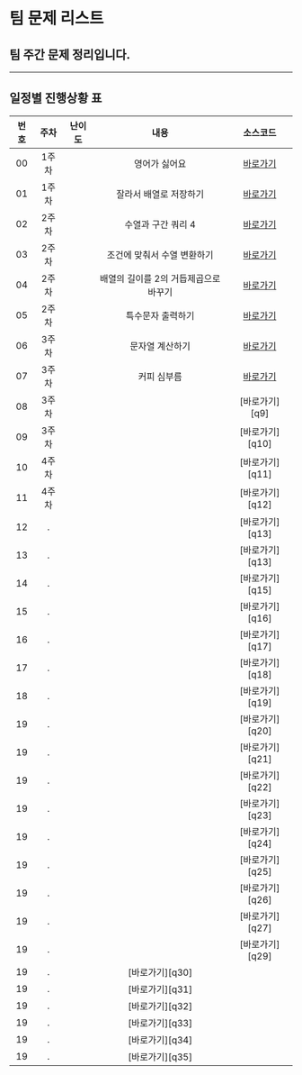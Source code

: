 # 팀 문제 리스트

## 팀 주간 문제 정리입니다.

---

## 일정별 진행상황 표

| 번호 | 주차  |  난이도  |             내용            |    소스코드     |
| :--: | :---: | :---: | :--------------------------: | :-------------: |
|  00  | 1주차 |       |     영어가 싫어요             | [바로가기][q1]  |
|  01  | 1주차 |       | 잘라서 배열로 저장하기         | [바로가기][q2]  |
|  02  | 2주차 |       |   수열과 구간 쿼리 4           | [바로가기][q3]  |
|  03  | 2주차 |      |조건에 맞춰서 수열 변환하기      | [바로가기][q4]  |
|  04  | 2주차 |       |배열의 길이를 2의 거듭제곱으로 바꾸기 | [바로가기][q5]  |
|  05  | 2주차 |       |    특수문자 출력하기           | [바로가기][q6]  |
|  06  | 3주차 |       |    문자열 계산하기            | [바로가기][q7]  |
|  07  | 3주차 |       |       커피 심부름              | [바로가기][q8]  |
|  08  | 3주차 |       |                                | [바로가기][q9]  |
|  09  | 3주차 |       |                                | [바로가기][q10] |
|  10  | 4주차 |       |                                | [바로가기][q11] |
|  11  | 4주차 |       |                                | [바로가기][q12] |
|  12  |   .   |       |                                | [바로가기][q13] |
|  13  |   .   |       |                                | [바로가기][q13] |
|  14  |   .   |       |                                | [바로가기][q15] |
|  15  |   .   |       |                                | [바로가기][q16] |
|  16  |   .   |       |                                | [바로가기][q17] |
|  17  |   .   |       |                                | [바로가기][q18] |
|  18  |   .   |       |                                | [바로가기][q19] |
|  19  |   .   |       |                                | [바로가기][q20] |
|  19  |   .   |       |                                | [바로가기][q21] |
|  19  |   .   |       |                                | [바로가기][q22] |
|  19  |   .   |       |                                | [바로가기][q23] |
|  19  |   .   |       |                                | [바로가기][q24] |
|  19  |   .   |       |                                | [바로가기][q25] |
|  19  |   .   |       |                                | [바로가기][q26] |
|  19  |   .   |       |                               | [바로가기][q27] |
|  19  |   .   |       |                                | [바로가기][q29] |
|  19  |   .   |                                       | [바로가기][q30] |
|  19  |   .   |                                       | [바로가기][q31] |
|  19  |   .   |                                       | [바로가기][q32] |
|  19  |   .   |                                       | [바로가기][q33] |
|  19  |   .   |                                       | [바로가기][q34] |
|  19  |   .   |                                       | [바로가기][q35] |

[q1]: ./%EC%98%81%EC%96%B4%EA%B0%80%20%EC%8B%AB%EC%96%B4%EC%9A%94/
[q2]: ./%EC%9E%98%EB%9D%BC%EC%84%9C%20%EB%B0%B0%EC%97%B4%EB%A1%9C%20%EC%A0%80%EC%9E%A5%ED%95%98%EA%B8%B0/
[q3]: ./%EC%88%98%EC%97%B4%EA%B3%BC%20%EA%B5%AC%EA%B0%84%20%EC%BF%BC%EB%A6%AC4/
[q4]: ./%EC%A1%B0%EA%B1%B4%EC%97%90%20%EB%A7%9E%EA%B2%8C%20%EC%88%98%EC%97%B4%20%EB%B3%80%ED%99%98%ED%95%98%EA%B8%B0/
[q5]: ./%EB%B0%B0%EC%97%B4%EC%9D%98%EA%B8%B8%EC%9D%B4%EB%A5%BC2%EC%9D%98%EA%B1%B0%EB%93%AD%EC%A0%9C%EA%B3%B1%EC%9C%BC%EB%A1%9C%EB%B0%94%EA%BE%B8%EA%B8%B0/
[q6]: ./%ED%8A%B9%EC%88%98%EB%AC%B8%EC%9E%90%20%EC%B6%9C%EB%A0%A5%ED%95%98%EA%B8%B0/
[q7]: ./%EB%AC%B8%EC%9E%90%EC%97%B4%20%EA%B3%84%EC%82%B0%ED%95%98%EA%B8%B0/
[q8]: ./%EC%BB%A4%ED%94%BC%EC%8B%AC%EB%B6%80%EB%A6%84/
